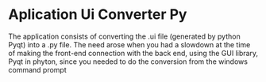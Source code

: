 # Aplication Ui Converter Py
The application consists of converting the .ui file (generated by python Pyqt) into a .py file. The need arose when you had a slowdown at the time of making the front-end connection with the back end, using the GUI library, Pyqt in phyton, since you needed to do the conversion from the windows command prompt

